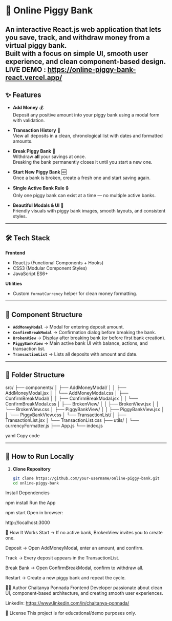 # 🐷 Online Piggy Bank

An interactive **React.js** web application that lets you **save, track, and withdraw money** from a virtual piggy bank.  
Built with a focus on **simple UI, smooth user experience, and clean component-based design**.
LIVE DEMO : https://online-piggy-bank-react.vercel.app/
---

## ✨ Features

- **Add Money** 💰  
  Deposit any positive amount into your piggy bank using a modal form with validation.

- **Transaction History** 📜  
  View all deposits in a clean, chronological list with dates and formatted amounts.

- **Break Piggy Bank** 🔨  
  Withdraw **all** your savings at once.  
  Breaking the bank permanently closes it until you start a new one.

- **Start New Piggy Bank** 🆕  
  Once a bank is broken, create a fresh one and start saving again.

- **Single Active Bank Rule** 🔒  
  Only one piggy bank can exist at a time — no multiple active banks.

- **Beautiful Modals & UI** 🎨  
  Friendly visuals with piggy bank images, smooth layouts, and consistent styles.

---

## 🛠 Tech Stack

**Frontend**  
- React.js (Functional Components + Hooks)
- CSS3 (Modular Component Styles)
- JavaScript ES6+

**Utilities**  
- Custom `formatCurrency` helper for clean money formatting.

---

## 🧩 Component Structure

- **`AddMoneyModal`** → Modal for entering deposit amount.
- **`ConfirmBreakModal`** → Confirmation dialog before breaking the bank.
- **`BrokenView`** → Display after breaking bank (or before first bank creation).
- **`PiggyBankView`** → Main active bank UI with balance, actions, and transaction list.
- **`TransactionList`** → Lists all deposits with amount and date.

---

## 📂 Folder Structure

src/
├── components/
│ ├── AddMoneyModal/
│ │ ├── AddMoneyModal.jsx
│ │ └── AddMoneyModal.css
│ ├── ConfirmBreakModal/
│ │ ├── ConfirmBreakModal.jsx
│ │ └── ConfirmBreakModal.css
│ ├── BrokenView/
│ │ ├── BrokenView.jsx
│ │ └── BrokenView.css
│ ├── PiggyBankView/
│ │ ├── PiggyBankView.jsx
│ │ └── PiggyBankView.css
│ └── TransactionList/
│ ├── TransactionList.jsx
│ └── TransactionList.css
├── utils/
│ └── currencyFormatter.js
├── App.js
└── index.js

yaml
Copy code

---

## 🚀 How to Run Locally

1. **Clone Repository**
   ```bash
   git clone https://github.com/your-username/online-piggy-bank.git
   cd online-piggy-bank
Install Dependencies

npm install
Run the App


npm start
Open in browser:

http://localhost:3000

🎯 How It Works
Start → If no active bank, BrokenView invites you to create one.

Deposit → Open AddMoneyModal, enter an amount, and confirm.

Track → Every deposit appears in the TransactionList.

Break Bank → Open ConfirmBreakModal, confirm to withdraw all.

Restart → Create a new piggy bank and repeat the cycle.


👨‍💻 Author
Chaitanya Ponnada
Frontend Developer passionate about clean UI, component-based architecture, and creating smooth user experiences.

LinkedIn: https://www.linkedin.com/in/chaitanya-ponnada/

📄 License
This project is for educational/demo purposes only.
